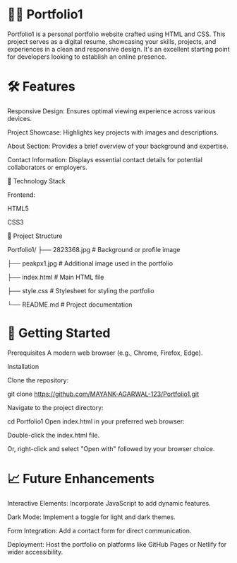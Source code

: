 # 🧑‍💻 Portfolio1

Portfolio1 is a personal portfolio website crafted using HTML and CSS. This project serves as a digital resume, showcasing your skills, projects, and experiences in a clean and responsive design. It's an excellent starting point for developers looking to establish an online presence.

# 🛠️ Features
Responsive Design: Ensures optimal viewing experience across various devices.

Project Showcase: Highlights key projects with images and descriptions.

About Section: Provides a brief overview of your background and expertise.

Contact Information: Displays essential contact details for potential collaborators or employers.

🧰 Technology Stack

Frontend:

HTML5

CSS3

📁 Project Structure

Portfolio1/
├── 2823368.jpg        # Background or profile image

├── peakpx1.jpg        # Additional image used in the portfolio

├── index.html         # Main HTML file

├── style.css          # Stylesheet for styling the portfolio

└── README.md          # Project documentation

# 🚀 Getting Started
Prerequisites
A modern web browser (e.g., Chrome, Firefox, Edge).

Installation

Clone the repository:

git clone https://github.com/MAYANK-AGARWAL-123/Portfolio1.git

Navigate to the project directory:

cd Portfolio1
Open index.html in your preferred web browser:

Double-click the index.html file.

Or, right-click and select "Open with" followed by your browser choice.

# 📈 Future Enhancements
Interactive Elements: Incorporate JavaScript to add dynamic features.

Dark Mode: Implement a toggle for light and dark themes.

Form Integration: Add a contact form for direct communication.

Deployment: Host the portfolio on platforms like GitHub Pages or Netlify for wider accessibility.

